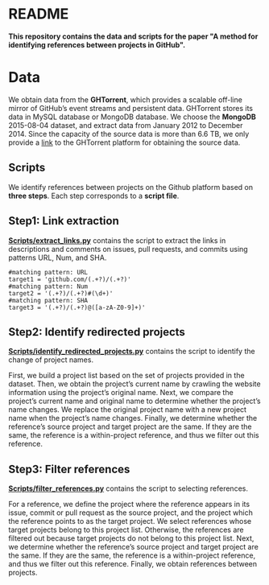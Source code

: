 # README

**This repository contains the data and scripts for the paper "A method for identifying references between projects in GitHub".**

# Data

We obtain data from the **GHTorrent**, which provides a scalable off-line  mirror of GitHub’s event streams and persistent data. GHTorrent stores its data in MySQL database or MongoDB database. We choose the **MongoDB** 2015-08-04 dataset, and extract data from January 2012 to December 2014. Since the capacity of the source data is more than 6.6 TB, we only provide a [link](https://ghtorrent.org/downloads.html) to the GHTorrent platform for obtaining the source data.

## Scripts

We identify references between projects on the Github platform based on  **three steps**. Each step corresponds to a **script file**.


## Step1: Link extraction

**[Scripts/extract_links.py](https://github.com/IREL-OSS/SCP2022/blob/main/Scripts/extract_links.py)** contains the script to extract the links in descriptions and comments on issues, pull requests, and commits using patterns URL, Num, and SHA.

    #matching pattern: URL
    target1 = 'github.com/(.+?)/(.+?)'
    #matching pattern: Num
    target2 = '(.+?)/(.+?)#(\d+)'
    #matching pattern: SHA
    target3 = '(.+?)/(.+?)@([a-zA-Z0-9]+)'  

## Step2: Identify   redirected projects

**[Scripts/identify_redirected_projects.py](https://github.com/IREL-OSS/SCP2022/blob/main/Scripts/identify_redirected_projects.py)** contains the script to identify the change of project names.

First, we build a project list based on the set of projects provided in the dataset. 
Then, we obtain the project’s current name by crawling the website information using the project’s original name. 
Next, we compare the project’s current name and original name to determine whether the project’s name changes. We replace the original project name with a new project name when the project’s name changes. 
Finally, we determine whether the reference’s source project and target project are the same. If they are the same, the reference is a within-project reference, and thus we filter out this reference.

## Step3: Filter references

**[Scripts/filter_references.py](https://github.com/IREL-OSS/SCP2022/blob/main/Scripts/filter_references.py)** contains the script to selecting references.

For a reference, we define the project where the reference appears in its issue, commit or pull request as the source project, and the project which the reference points to as the target project. 
We select references whose target projects belong to this project list. Otherwise, the references are filtered out because target projects do not belong to this project list. 
Next, we determine whether the reference’s source project and target project are the same. If they are the same, the reference is a within-project reference, and thus we filter out this reference. 
Finally, we obtain references between projects.
